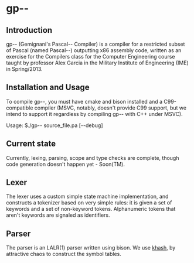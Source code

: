 gp--
====

Introduction
------------
gp-- (Gemignani's Pascal-- Compiler) is a compiler for a restricted subset of Pascal (named Pascal--) outputting x86 assembly code, written as an exercise for the Compilers class for the Computer Engineering course taught by professor Alex Garcia in the Military Institute of Engineering (IME) in Spring/2013.

Installation and Usage
----------------------
To compile gp--, you must have cmake and bison installed and a C99-compatible compiler (MSVC, notably, doesn't provide C99 support, but we intend to support it regardless by compiling gp-- with C++ under MSVC).

Usage: $./gp-- source_file.pa [--debug]

Current state
-------------
Currently, lexing, parsing, scope and type checks are complete, though code generation doesn't happen yet - Soon(TM).

Lexer
-----
The lexer uses a custom simple state machine implementation, and constructs a tokenizer based on very simple rules: it is given a set of keywords and a set of non-keyword tokens. Alphanumeric tokens that aren't keywords are signaled as identifiers. 

Parser
------
The parser is an LALR(1) parser written using bison. We use [khash][1], by attractive chaos to construct the symbol tables.

[1]: https://github.com/attractivechaos/klib
